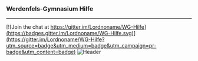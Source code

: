 ### Werdenfels-Gymnasium Hilfe
-------

[![Join the chat at https://gitter.im/Lordnoname/WG-Hilfe](https://badges.gitter.im/Lordnoname/WG-Hilfe.svg)](https://gitter.im/Lordnoname/WG-Hilfe?utm_source=badge&utm_medium=badge&utm_campaign=pr-badge&utm_content=badge)
![Header](src/img/werdenfelsgymnasium.jpg)
